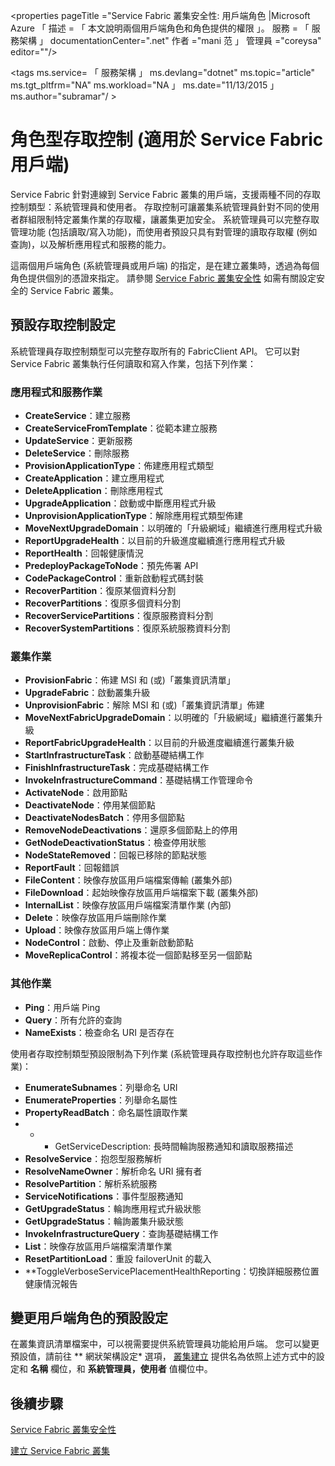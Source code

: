 <properties
   pageTitle ="Service Fabric 叢集安全性: 用戶端角色 |Microsoft Azure 「
   描述 = 「 本文說明兩個用戶端角色和角色提供的權限 」。 
   服務 = 「 服務架構 」
   documentationCenter=".net"
   作者 ="mani 范 」
   管理員 ="coreysa"
   editor=""/>

<tags
   ms.service= 「 服務架構 」
   ms.devlang="dotnet"
   ms.topic="article"
   ms.tgt_pltfrm="NA"
   ms.workload="NA 」
   ms.date="11/13/2015 」
   ms.author="subramar"/ >



# 角色型存取控制 (適用於 Service Fabric 用戶端)

Service Fabric 針對連線到 Service Fabric 叢集的用戶端，支援兩種不同的存取控制類型：系統管理員和使用者。 存取控制可讓叢集系統管理員針對不同的使用者群組限制特定叢集作業的存取權，讓叢集更加安全。 系統管理員可以完整存取管理功能 (包括讀取/寫入功能)，而使用者預設只具有對管理的讀取存取權 (例如查詢)，以及解析應用程式和服務的能力。

這兩個用戶端角色 (系統管理員或用戶端) 的指定，是在建立叢集時，透過為每個角色提供個別的憑證來指定。 請參閱 [Service Fabric 叢集安全性](service-fabric-cluster-security.md) 如需有關設定安全的 Service Fabric 叢集。


## 預設存取控制設定

系統管理員存取控制類型可以完整存取所有的 FabricClient API。 它可以對 Service Fabric 叢集執行任何讀取和寫入作業，包括下列作業：

### 應用程式和服務作業

* **CreateService**：建立服務
* **CreateServiceFromTemplate**：從範本建立服務
* **UpdateService**：更新服務
* **DeleteService**：刪除服務
* **ProvisionApplicationType**：佈建應用程式類型
* **CreateApplication**：建立應用程式
* **DeleteApplication**：刪除應用程式
* **UpgradeApplication**：啟動或中斷應用程式升級
* **UnprovisionApplicationType**：解除應用程式類型佈建
* **MoveNextUpgradeDomain**：以明確的「升級網域」繼續進行應用程式升級
* **ReportUpgradeHealth**：以目前的升級進度繼續進行應用程式升級
* **ReportHealth**：回報健康情況
* **PredeployPackageToNode**：預先佈署 API
* **CodePackageControl**：重新啟動程式碼封裝
* **RecoverPartition**：復原某個資料分割
* **RecoverPartitions**：復原多個資料分割
* **RecoverServicePartitions**：復原服務資料分割
* **RecoverSystemPartitions**：復原系統服務資料分割


### 叢集作業

* **ProvisionFabric**：佈建 MSI 和 (或)「叢集資訊清單」
* **UpgradeFabric**：啟動叢集升級
* **UnprovisionFabric**：解除 MSI 和 (或)「叢集資訊清單」佈建
* **MoveNextFabricUpgradeDomain**：以明確的「升級網域」繼續進行叢集升級
* **ReportFabricUpgradeHealth**：以目前的升級進度繼續進行叢集升級
* **StartInfrastructureTask**：啟動基礎結構工作
* **FinishInfrastructureTask**：完成基礎結構工作
* **InvokeInfrastructureCommand**：基礎結構工作管理命令
* **ActivateNode**：啟用節點
* **DeactivateNode**：停用某個節點
* **DeactivateNodesBatch**：停用多個節點
* **RemoveNodeDeactivations**：還原多個節點上的停用
* **GetNodeDeactivationStatus**：檢查停用狀態
* **NodeStateRemoved**：回報已移除的節點狀態
* **ReportFault**：回報錯誤
* **FileContent**：映像存放區用戶端檔案傳輸 (叢集外部)
* **FileDownload**：起始映像存放區用戶端檔案下載 (叢集外部)
* **InternalList**：映像存放區用戶端檔案清單作業 (內部)
* **Delete**：映像存放區用戶端刪除作業
* **Upload**：映像存放區用戶端上傳作業
* **NodeControl**：啟動、停止及重新啟動節點
* **MoveReplicaControl**：將複本從一個節點移至另一個節點

### 其他作業

* **Ping**：用戶端 Ping
* **Query**：所有允許的查詢
* **NameExists**：檢查命名 URI 是否存在



使用者存取控制類型預設限制為下列作業 (系統管理員存取控制也允許存取這些作業)：

* **EnumerateSubnames**：列舉命名 URI
* **EnumerateProperties**：列舉命名屬性
* **PropertyReadBatch**：命名屬性讀取作業
* * * GetServiceDescription: 長時間輪詢服務通知和讀取服務描述
* **ResolveService**：抱怨型服務解析
* **ResolveNameOwner**：解析命名 URI 擁有者
* **ResolvePartition**：解析系統服務
* **ServiceNotifications**：事件型服務通知
* **GetUpgradeStatus**：輪詢應用程式升級狀態
* **GetUpgradeStatus**：輪詢叢集升級狀態
* **InvokeInfrastructureQuery**：查詢基礎結構工作
* **List**：映像存放區用戶端檔案清單作業
* **ResetPartitionLoad**：重設 failoverUnit 的載入
* **ToggleVerboseServicePlacementHealthReporting：切換詳細服務位置健康情況報告

## 變更用戶端角色的預設設定

在叢集資訊清單檔案中，可以視需要提供系統管理員功能給用戶端。 您可以變更預設值，請前往 ** 網狀架構設定* 選項， [叢集建立](service-fabric-cluster-creation-via-portal.md) 提供名為依照上述方式中的設定和 **名稱** 欄位，和 **系統管理員，使用者** 值欄位中。

## 後續步驟

[Service Fabric 叢集安全性](service-fabric-cluster-security.md)

[建立 Service Fabric 叢集](service-fabric-cluster-creation-via-portal.md)






